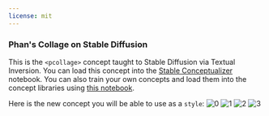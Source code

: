 ```yaml
---
license: mit
---
```

### Phan's Collage on Stable Diffusion
This is the `<pcollage>` concept taught to Stable Diffusion via Textual Inversion. You can load this concept into the [Stable Conceptualizer](https://colab.research.google.com/github/huggingface/notebooks/blob/main/diffusers/stable_conceptualizer_inference.ipynb) notebook. You can also train your own concepts and load them into the concept libraries using [this notebook](https://colab.research.google.com/github/huggingface/notebooks/blob/main/diffusers/sd_textual_inversion_training.ipynb).

Here is the new concept you will be able to use as a `style`:
![<pcollage> 0](https://huggingface.co/sd-concepts-library/phan-s-collage/resolve/main/concept_images/1.jpeg)
![<pcollage> 1](https://huggingface.co/sd-concepts-library/phan-s-collage/resolve/main/concept_images/2.jpeg)
![<pcollage> 2](https://huggingface.co/sd-concepts-library/phan-s-collage/resolve/main/concept_images/0.jpeg)
![<pcollage> 3](https://huggingface.co/sd-concepts-library/phan-s-collage/resolve/main/concept_images/3.jpeg)


